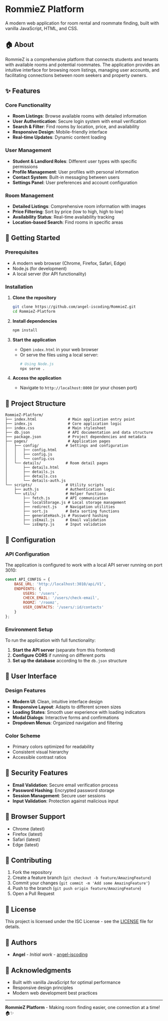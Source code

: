 # RommieZ Platform

A modern web application for room rental and roommate finding, built with vanilla JavaScript, HTML, and CSS.

## 🏠 About

RommieZ is a comprehensive platform that connects students and tenants with available rooms and potential roommates. The application provides an intuitive interface for browsing room listings, managing user accounts, and facilitating connections between room seekers and property owners.

## ✨ Features

### Core Functionality
- **Room Listings**: Browse available rooms with detailed information
- **User Authentication**: Secure login system with email verification
- **Search & Filter**: Find rooms by location, price, and availability
- **Responsive Design**: Mobile-friendly interface
- **Real-time Updates**: Dynamic content loading

### User Management
- **Student & Landlord Roles**: Different user types with specific permissions
- **Profile Management**: User profiles with personal information
- **Contact System**: Built-in messaging between users
- **Settings Panel**: User preferences and account configuration

### Room Management
- **Detailed Listings**: Comprehensive room information with images
- **Price Filtering**: Sort by price (low to high, high to low)
- **Availability Status**: Real-time availability tracking
- **Location-based Search**: Find rooms in specific areas

## 🚀 Getting Started

### Prerequisites
- A modern web browser (Chrome, Firefox, Safari, Edge)
- Node.js (for development)
- A local server (for API functionality)

### Installation

1. **Clone the repository**
   ```bash
   git clone https://github.com/angel-iscoding/RommieZ.git
   cd RommieZ-Platform
   ```

2. **Install dependencies**
   ```bash
   npm install
   ```

3. **Start the application**
   - Open `index.html` in your web browser
   - Or serve the files using a local server:
     ```bash
     # Using Node.js
     npx serve .
     ```

4. **Access the application**
   - Navigate to `http://localhost:8000` (or your chosen port)

## 📁 Project Structure

```
RommieZ-Platform/
├── index.html              # Main application entry point
├── index.js                # Core application logic
├── index.css               # Main stylesheet
├── db.json                 # API documentation and data structure
├── package.json            # Project dependencies and metadata
├── pages/                  # Application pages
│   ├── config/            # Settings and configuration
│   │   ├── config.html
│   │   ├── config.js
│   │   └── config.css
│   └── details/           # Room detail pages
│       ├── details.html
│       ├── details.js
│       ├── details.css
│       └── details-auth.js
└── scripts/               # Utility scripts
    ├── auth.js            # Authentication logic
    └── utils/             # Helper functions
        ├── fetch.js       # API communication
        ├── localStorage.js # Local storage management
        ├── redirect.js    # Navigation utilities
        ├── sort.js        # Data sorting functions
        ├── generateHash.js # Password hashing
        ├── isEmail.js     # Email validation
        └── isEmpty.js     # Input validation
```

## 🔧 Configuration

### API Configuration
The application is configured to work with a local API server running on port 3010:

```javascript
const API_CONFIG = {
    BASE_URL: 'http://localhost:3010/api/V1',
    ENDPOINTS: {
        USERS: '/users',
        CHECK_EMAIL: '/users/check-email',
        ROOMZ: '/roomz',
        USER_CONTACTS: '/users/:id/contacts'
    }
};
```

### Environment Setup
To run the application with full functionality:

1. **Start the API server** (separate from this frontend)
2. **Configure CORS** if running on different ports
3. **Set up the database** according to the `db.json` structure

## 🎨 User Interface

### Design Features
- **Modern UI**: Clean, intuitive interface design
- **Responsive Layout**: Adapts to different screen sizes
- **Loading States**: Smooth user experience with loading indicators
- **Modal Dialogs**: Interactive forms and confirmations
- **Dropdown Menus**: Organized navigation and filtering

### Color Scheme
- Primary colors optimized for readability
- Consistent visual hierarchy
- Accessible contrast ratios

## 🔐 Security Features

- **Email Validation**: Secure email verification process
- **Password Hashing**: Encrypted password storage
- **Session Management**: Secure user sessions
- **Input Validation**: Protection against malicious input

## 📱 Browser Support

- Chrome (latest)
- Firefox (latest)
- Safari (latest)
- Edge (latest)

## 🤝 Contributing

1. Fork the repository
2. Create a feature branch (`git checkout -b feature/AmazingFeature`)
3. Commit your changes (`git commit -m 'Add some AmazingFeature'`)
4. Push to the branch (`git push origin feature/AmazingFeature`)
5. Open a Pull Request

## 📄 License

This project is licensed under the ISC License - see the [LICENSE](LICENSE) file for details.

## 👥 Authors

- **Angel** - *Initial work* - [angel-iscoding](https://github.com/angel-iscoding)

## 🙏 Acknowledgments

- Built with vanilla JavaScript for optimal performance
- Responsive design principles
- Modern web development best practices

---

**RommieZ Platform** - Making room finding easier, one connection at a time! 🏠✨
